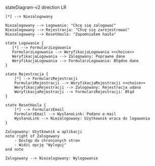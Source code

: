stateDiagram-v2
    direction LR

    [*] --> Niezalogowany

    Niezalogowany --> Logowanie: "Chcę się zalogować"
    Niezalogowany --> Rejestracja: "Chcę się zarejestrować"
    Niezalogowany --> ResetHasla: "Zapomniałem hasła"

    state Logowanie {
       [*] --> FormularzLogowania
       FormularzLogowania --> WeryfikacjaLogowania <<choice>>
       WeryfikacjaLogowania --> Zalogowany: Poprawne dane
       WeryfikacjaLogowania --> FormularzLogowania: Błędne dane
    }

    state Rejestracja {
        [*] --> FormularzRejestracji
        FormularzRejestracji --> WeryfikacjaRejestracji <<choice>>
        WeryfikacjaRejestracji --> Zalogowany: Rejestracja udana
        WeryfikacjaRejestracji --> FormularzRejestracji: Błąd
    }

    state ResetHasla {
        [*] --> FormularzEmail
        FormularzEmail --> WysłanoLink: Podano e-mail
        WysłanoLink --> Niezalogowany: Użytkownik wraca do logowania
    }
    
    Zalogowany: Użytkownik w aplikacji
    note right of Zalogowany
        - Dostęp do chronionych stron
        - Widzi opcję "Wyloguj"
    end note

    Zalogowany --> Niezalogowany: Wylogowanie